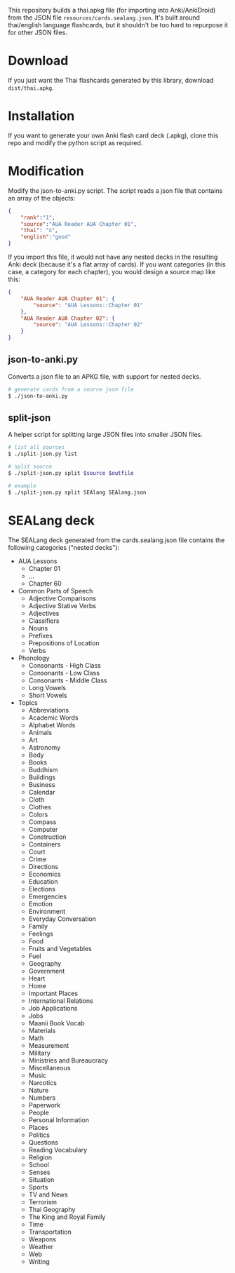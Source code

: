 This repository builds a thai.apkg file (for importing into Anki/AnkiDroid) from the JSON file `resources/cards.sealang.json`.
It's built around thai/english language flashcards, but it shouldn't be too hard to repurpose it for other JSON files.

# Download

If you just want the Thai flashcards generated by this library, download `dist/thai.apkg`.

# Installation

If you want to generate your own Anki flash card deck (.apkg), clone this repo and modify the python script as required.

# Modification

Modify the json-to-anki.py script. The script reads a json file that contains an array of the objects:

```json
{
    "rank":"1",
    "source":"AUA Reader AUA Chapter 01",
    "thai": "ดี",
    "english":"good"
}
```

If you import this file, it would not have any nested decks in the resulting Anki deck
(because it's a flat array of cards). If you want categories (in this case, a category for each chapter),
you would design a source map like this:

```json
{
    "AUA Reader AUA Chapter 01": {
        "source": "AUA Lessons::Chapter 01"
    },
    "AUA Reader AUA Chapter 02": {
        "source": "AUA Lessons::Chapter 02"
    }
}
```

## json-to-anki.py
Converts a json file to an APKG file, with support for nested decks.

```sh
# generate cards from a source json file
$ ./json-to-anki.py
```

## split-json
A helper script for splitting large JSON files into smaller JSON files.

```sh
# list all sources
$ ./split-json.py list

# split source
$ ./split-json.py split $source $outfile

# example
$ ./split-json.py split SEAlang SEAlang.json
```

# SEALang deck

The SEALang deck generated from the cards.sealang.json file contains the following categories ("nested decks"):

- AUA Lessons
     - Chapter 01
     - ...
     - Chapter 60
- Common Parts of Speech
    - Adjective Comparisons
    - Adjective Stative Verbs
    - Adjectives
    - Classifiers
    - Nouns
    - Prefixes
    - Prepositions of Location
    - Verbs
- Phonology
    - Consonants - High Class 
    - Consonants - Low Class
    - Consonants - Middle Class
    - Long Vowels
    - Short Vowels
- Topics
    - Abbreviations
    - Academic Words
    - Alphabet Words
    - Animals
    - Art
    - Astronomy
    - Body
    - Books
    - Buddhism
    - Buildings
    - Business
    - Calendar
    - Cloth
    - Clothes
    - Colors
    - Compass
    - Computer
    - Construction
    - Containers
    - Court
    - Crime
    - Directions
    - Economics
    - Education
    - Elections
    - Emergencies
    - Emotion
    - Environment
    - Everyday Conversation
    - Family
    - Feelings
    - Food
    - Fruits and Vegetables
    - Fuel
    - Geography
    - Government
    - Heart
    - Home
    - Important Places
    - International Relations
    - Job Applications
    - Jobs
    - Maanii Book Vocab
    - Materials
    - Math
    - Measurement
    - Military
    - Ministries and Bureaucracy
    - Miscellaneous
    - Music
    - Narcotics
    - Nature
    - Numbers
    - Paperwork
    - People
    - Personal Information
    - Places
    - Politics
    - Questions
    - Reading Vocabulary
    - Religion
    - School
    - Senses
    - Situation
    - Sports
    - TV and News
    - Terrorism
    - Thai Geography
    - The King and Royal Family
    - Time
    - Transportation
    - Weapons
    - Weather
    - Web
    - Writing
